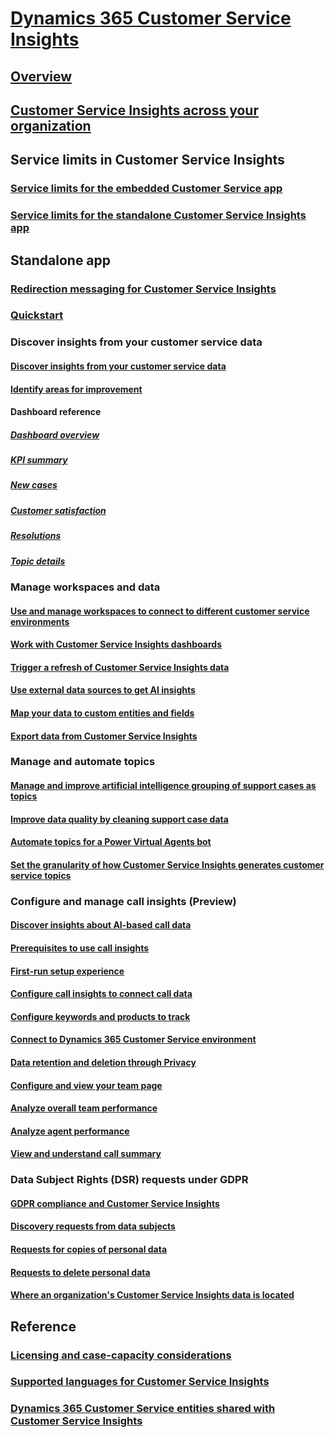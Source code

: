 # [Dynamics 365 Customer Service Insights](overview.md)

## [Overview](overview.md)

## [Customer Service Insights across your organization](ci-insights-across-org.md)

## Service limits in Customer Service Insights

### [Service limits for the embedded Customer Service app](service-limits-embedded-app.md)

### [Service limits for the standalone Customer Service Insights app](service-limits.md)

## Standalone app

### [Redirection messaging for Customer Service Insights](ci-user-redirection.md)

### [Quickstart](quickstart.md)

### Discover insights from your customer service data

#### [Discover insights from your customer service data](keyinsights.md)

#### [Identify areas for improvement](improve-system.md)

#### Dashboard reference

##### [Dashboard overview](dashboard-overview.md)

##### [KPI summary](dashboard-kpi-summary.md)

##### [New cases](dashboard-incoming-cases.md)

##### [Customer satisfaction](dashboard-CSAT.md)

##### [Resolutions](dashboard-case-resolutions.md)

##### [Topic details](dashboard-topic-details.md)


### Manage workspaces and data

#### [Use and manage workspaces to connect to different customer service environments](use-workspaces.md)

#### [Work with Customer Service Insights dashboards](use-dashboard-sample-data.md)

#### [Trigger a refresh of Customer Service Insights data](trigger-refresh.md)

#### [Use external data sources to get AI insights](use-external-data-sources.md)

#### [Map your data to custom entities and fields](map-data.md)

#### [Export data from Customer Service Insights](exportdata.md)


### Manage and automate topics

#### [Manage and improve artificial intelligence grouping of support cases as topics](topics-page.md)

#### [Improve data quality by cleaning support case data](settings.md)

#### [Automate topics for a Power Virtual Agents bot](automate-topics.md)

#### [Set the granularity of how Customer Service Insights generates customer service topics](granularity.md)


### Configure and manage call insights (Preview)

#### [Discover insights about AI-based call data](ci-overview.md)

#### [Prerequisites to use call insights](ci-admin-prereqs.md)

#### [First-run setup experience](ci-admin-fre-setup.md)

#### [Configure call insights to connect call data](ci-admin-config-call-data.md)

#### [Configure keywords and products to track](ci-admin-config-keywords-products.md)

#### [Connect to Dynamics 365 Customer Service environment](ci-connect-customer-service-env.md)

#### [Data retention and deletion through Privacy](ci-admin-data-retention-deletion.md)

#### [Configure and view your team page](ci-admin-config-team.md)

#### [Analyze overall team performance](ci-team-overview.md)

#### [Analyze agent performance](ci-agent-overview.md)

#### [View and understand call summary](ci-view-understand-call-summary.md)


### Data Subject Rights (DSR) requests under GDPR

#### [GDPR compliance and Customer Service Insights](gdpr-summary.md)

#### [Discovery requests from data subjects](gdpr-discovery.md)

#### [Requests for copies of personal data](gdpr-export.md)

#### [Requests to delete personal data](gdpr-delete.md)

#### [Where an organization's Customer Service Insights data is located](data-location.md)


## Reference

### [Licensing and case-capacity considerations](licensing-case-capacity.md)

### [Supported languages for Customer Service Insights](supported-languages.md)

### [Dynamics 365 Customer Service entities shared with Customer Service Insights](customer-service-entities.md)


